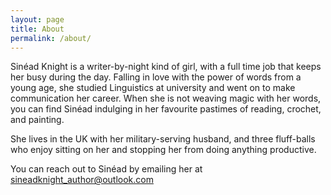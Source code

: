 ```yaml
---
layout: page
title: About
permalink: /about/
---
```


Sinéad Knight is a writer-by-night kind of girl, with a full time job that keeps her busy during the day. Falling in love with the power of words from a young age, she studied Linguistics at university and went on to make communication her career. When she is not weaving magic with her words, you can find Sinéad indulging in her favourite pastimes of reading, crochet, and painting.

She lives in the UK with her military-serving husband, and three fluff-balls who enjoy sitting on her and stopping her from doing anything productive. 

You can reach out to Sinéad by emailing her at [sineadknight_author@outlook.com](mailto:sineadknight_author@outlook.com)
